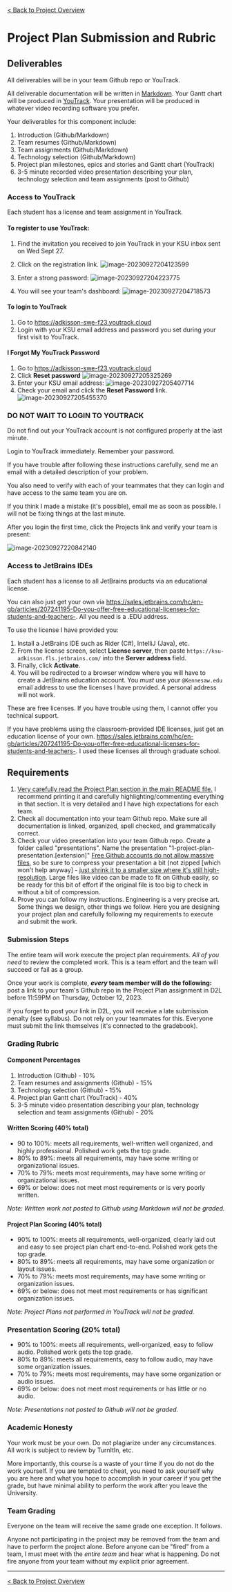 [< Back to Project Overview](README.md#project-plan)

# Project Plan Submission and Rubric

## Deliverables

All deliverables will be in your team Github repo or YouTrack.

All deliverable documentation will be written in [Markdown](https://www.markdownguide.org/getting-started/). Your Gantt chart will be produced in [YouTrack](https://www.jetbrains.com/youtrack/). Your presentation will be produced in whatever video recording software you prefer.

Your deliverables for this component include:

1.  Introduction (Github/Markdown)
2.  Team resumes (Github/Markdown)
3.  Team assignments (Github/Markdown)
4.  Technology selection (Github/Markdown)
5.  Project plan milestones, epics and stories and Gantt chart (YouTrack)
6.  3-5 minute recorded video presentation describing your plan, technology selection and team assignments (post to Github)

### Access to YouTrack

Each student has a license and team assignment in YouTrack.

#### To register to use YouTrack:

1.  Find the invitation you received to join YouTrack in your KSU inbox sent on Wed Sept 27.
2.  Click on the registration link.
    ![image-20230927204123599](details-project-plan.assets/image-20230927204123599.png)

3.  Enter a strong password:
    ![image-20230927204223775](details-project-plan.assets/image-20230927204223775.png)

4.  You will see your team's dashboard:
    ![image-20230927204718573](details-project-plan.assets/image-20230927204718573.png)

#### To login to YouTrack

1.  Go to https://adkisson-swe-f23.youtrack.cloud
2.  Login with your KSU email address and password you set during your first visit to YouTrack.

#### I Forgot My YouTrack Password

1.  Go to https://adkisson-swe-f23.youtrack.cloud
2.  Click **Reset password**
    ![image-20230927205325269](details-project-plan.assets/image-20230927205325269.png)
3.  Enter your KSU email address:
    ![image-20230927205407714](details-project-plan.assets/image-20230927205407714.png)
4.  Check your email and click the **Reset Password** link.
    ![image-20230927205455370](details-project-plan.assets/image-20230927205455370.png)

### DO NOT WAIT TO LOGIN TO YOUTRACK

Do not find out your YouTrack account is not configured properly at the last minute.

Login to YouTrack immediately. Remember your password.

If you have trouble after following these instructions carefully, send me an email with a detailed description of your problem.

You also need to verify with each of your teammates that they can login and have access to the same team you are on.

If you think I made a mistake (it's possible), email me as soon as possible. I will not be fixing things at the last minute.

After you login the first time, click the Projects link and verify your team is present:

![image-20230927220842140](details-project-plan.assets/image-20230927220842140.png)

### Access to JetBrains IDEs

Each student has a license to all JetBrains products via an educational license.

You can also just get your own via https://sales.jetbrains.com/hc/en-gb/articles/207241195-Do-you-offer-free-educational-licenses-for-students-and-teachers-. All you need is a .EDU address.

To use the license I have provided you:

1.  Install a JetBrains IDE such as Rider (C#), IntelliJ (Java), etc.
2.  From the license screen, select **License server**, then paste `https://ksu-adkisson.fls.jetbrains.com/` into the **Server address** field.
3.  Finally, click **Activate**.
4.  You will be redirected to a browser window where you will have to create a JetBrains education account. You *must* use your `@Kennesaw.edu` email address to use the licenses I have provided. A personal address will not work.

These are free licenses. If you have trouble using them, I cannot offer you technical support.

If you have problems using the classroom-provided IDE licenses, just get an education license of your own. https://sales.jetbrains.com/hc/en-gb/articles/207241195-Do-you-offer-free-educational-licenses-for-students-and-teachers-. I used these licenses all through graduate school.

## Requirements

1.  [Very carefully read the Project Plan section in the main README file.](README.md#project-plan) 
    I recommend printing it and carefully highlighting/commenting everything in that section. It is very detailed and I have high expectations for each team.
2.  Check all documentation into your team Github repo. Make sure all documentation is linked, organized, spell checked, and grammatically correct.
3.  Check your video presentation into your team Github repo. Create a folder called "presentations". Name the presentation "1-project-plan-presentation.[extension]" [Free Github accounts do not allow massive files](https://docs.github.com/en/repositories/working-with-files/managing-large-files/about-large-files-on-github), so be sure to compress your presentation a bit (not zipped [which won't help anyway] - [just shrink it to a smaller size where it's still high-resolution](https://multimedia.easeus.com/video-converter-tips/compress-video-vlc.html). Large files like video can be made to fit on Github easily, so be ready for this bit of effort if the original file is too big to check in without a bit of compression.
4.  Prove you can follow my instructions. Engineering is a very precise art. Some things we design, other things we follow. Here you are designing your project plan and carefully following my requirements to execute and submit the work.

### Submission Steps

The entire team will work execute the project plan requirements. *All of you need* to review the completed work. This is a team effort and the team will succeed or fail as a group.

Once your work is complete, ***every* team member will do the following:** post a link to your team's Github repo in the Project Plan assignment in D2L before 11:59PM on Thursday, October 12, 2023.

If you forget to post your link in D2L, you will receive a late submission penalty (see syllabus). Do not rely on your teammates for this. Everyone must submit the link themselves (it's connected to the gradebook).

### Grading Rubric

#### Component Percentages

1.  Introduction (Github) - 10%
2.  Team resumes and assignments (Github) - 15%
3.  Technology selection (Github) - 15%
4.  Project plan Gantt chart (YouTrack) - 40%
5.  3-5 minute video presentation describing your plan, technology selection and team assignments (Github) - 20%

#### Written Scoring (40% total)

-  90 to 100%: meets all requirements, well-written well organized, and highly professional. Polished work gets the top grade.
-  80% to 89%: meets all requirements, may have some writing or organizational issues.
-  70% to 79%: meets most requirements, may have some writing or organizational issues.
-  69% or below: does not meet most requirements or is very poorly written.

*Note: Written work not posted to Github using Markdown will not be graded.*

#### Project Plan Scoring (40% total)

-  90% to 100%: meets all requirements, well-organized, clearly laid out and easy to see project plan chart end-to-end. Polished work gets the top grade.
-  80% to 89%: meets all requirements, may have some organization or layout issues.
-  70% to 79%: meets most requirements, may have some writing or organization issues.
-  69% or below: does not meet most requirements or has significant organization issues.

*Note: Project Plans not performed in YouTrack will not be graded.*

### Presentation Scoring (20% total)

-  90% to 100%: meets all requirements, well-organized, easy to follow audio. Polished work gets the top grade.
-  80% to 89%: meets all requirements, easy to follow audio, may have some organization issues.
-  70% to 79%: meets most requirements, may have some organization or audio issues.
-  69% or below: does not meet most requirements or has little or no audio.

*Note: Presentations not posted to Github will not be graded.*

### Academic Honesty

Your work must be your own. Do not plagiarize under any circumstances. All work is subject to review by TurnItIn, etc.

More importantly, this course is a waste of your time if you do not do the work yourself. If you are tempted to cheat, you need to ask yourself why you are here and what you hope to accomplish in your career if you get the grade, but have minimal ability to perform the work after you leave the University.

### Team Grading

Everyone on the team will receive the same grade one exception. It follows.

Anyone not participating in the project may be removed from the team and have to perform the project alone. Before anyone can be "fired" from a team, I must meet with the *entire team* and hear what is happening. Do not fire anyone from your team without my explicit prior agreement.

---

[< Back to Project Overview](README.md#project-plan)

